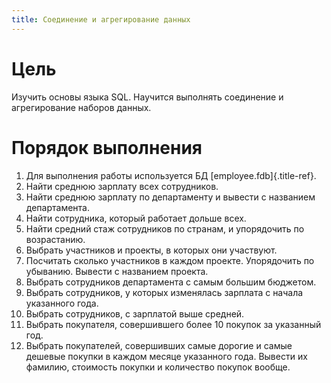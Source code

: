 ```yaml
---
title: Соединение и агрегирование данных
---
```


# Цель

Изучить основы языка SQL. Научится выполнять соединение и агрегирование
наборов данных.

# Порядок выполнения

1.  Для выполнения работы используется БД [employee.fdb]{.title-ref}.
2.  Найти среднюю зарплату всех сотрудников.
3.  Найти среднюю зарплату по департаменту и вывести с названием
    департамента.
4.  Найти сотрудника, который работает дольше всех.
5.  Найти средний стаж сотрудников по странам, и упорядочить по
    возрастанию.
6.  Выбрать участников и проекты, в которых они участвуют.
7.  Посчитать сколько участников в каждом проекте. Упорядочить по
    убыванию. Вывести с названием проекта.
8.  Выбрать сотрудников департамента с самым большим бюджетом.
9.  Выбрать сотрудников, у которых изменялась зарплата с начала
    указанного года.
10. Выбрать сотрудников, с зарплатой выше средней.
11. Выбрать покупателя, совершившего более 10 покупок за указанный год.
12. Выбрать покупателей, совершивших самые дорогие и самые дешевые
    покупки в каждом месяце указанного года. Вывести их фамилию,
    стоимость покупки и количество покупок вообще.
